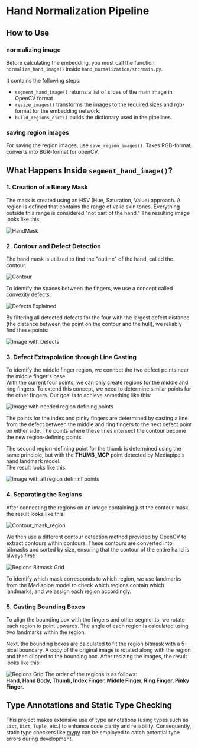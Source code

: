 # Hand Normalization Pipeline

## How to Use

### normalizing image

Before calculating the embedding, you must call the function `normalize_hand_image()` inside `hand_normalization/src/main.py`.

It contains the following steps:

- `segment_hand_image()` returns a list of slices of the main image in OpenCV format.
- `resize_images()` transforms the images to the required sizes and rgb-format for the embedding network.
- `build_regions_dict()` builds the dictionary used in the pipelines.

### saving region images

For saving the region images, use `save_region_images()`. Takes RGB-format, converts into BGR-format for openCV.

## What Happens Inside `segment_hand_image()`?

### 1. Creation of a Binary Mask

The mask is created using an HSV (Hue, Saturation, Value) approach. A region is defined that contains the range of valid skin tones. Everything outside this range is considered "not part of the hand." The resulting image looks like this:

![HandMask](https://github.com/user-attachments/assets/a7dad426-d855-4f5a-bde3-7bbf4d559afe)

### 2. Contour and Defect Detection

The hand mask is utilized to find the "outline" of the hand, called the contour.

![Contour](https://github.com/user-attachments/assets/6ecff463-964b-4cb5-aa4b-4354fb9b9c71)

To identify the spaces between the fingers, we use a concept called convexity defects.

![Defects Explained](https://github.com/user-attachments/assets/b4f10f3b-f54e-4c20-8f48-5049bc20d157)

By filtering all detected defects for the four with the largest defect distance (the distance between the point on the contour and the hull), we reliably find these points:

![Image with Defects](https://github.com/user-attachments/assets/e8831c57-e004-4dc9-8441-31fdf7fc22f7)

### 3. Defect Extrapolation through Line Casting

To identify the middle finger region, we connect the two defect points near the middle finger's base.  
With the current four points, we can only create regions for the middle and ring fingers. To extend this concept, we need to determine similar points for the other fingers. Our goal is to achieve something like this:

![Image with needed region defining points](https://github.com/user-attachments/assets/046c0f00-0563-4f39-8575-7643ed473052)

The points for the index and pinky fingers are determined by casting a line from the defect between the middle and ring fingers to the next defect point on either side. The points where these lines intersect the contour become the new region-defining points.

The second region-defining point for the thumb is determined using the same principle, but with the **THUMB_MCP** point detected by Mediapipe's hand landmark model.  
The result looks like this:

![Image with all region defininf points](https://github.com/user-attachments/assets/06b3f430-4f09-44c2-917b-f5796824e015)

### 4. Separating the Regions

After connecting the regions on an image containing just the contour mask, the result looks like this:

![Contour_mask_region](https://github.com/user-attachments/assets/ceb95573-3c11-4924-8bd4-4a42c5b98d6c)

We then use a different contour detection method provided by OpenCV to extract contours within contours. These contours are converted into bitmasks and sorted by size, ensuring that the contour of the entire hand is always first:

![Regions Bitmask Grid](https://github.com/user-attachments/assets/3a0b8b19-bc57-4d85-b68c-9af9d7c344dd)

To identify which mask corresponds to which region, we use landmarks from the Mediapipe model to check which regions contain which landmarks, and we assign each region accordingly.

### 5. Casting Bounding Boxes

To align the bounding box with the fingers and other segments, we rotate each region to point upwards. The angle of each region is calculated using two landmarks within the region.

Next, the bounding boxes are calculated to fit the region bitmask with a 5-pixel boundary. A copy of the original image is rotated along with the region and then clipped to the bounding box. After resizing the images, the result looks like this:

![Regions Grid](https://github.com/user-attachments/assets/6eb9dcee-1430-4fcc-9152-5596b8229d73)
The order of the regions is as follows:  
**Hand, Hand Body, Thumb, Index Finger, Middle Finger, Ring Finger, Pinky Finger**.


## Type Annotations and Static Type Checking

This project makes extensive use of type annotations (using types such as `List`, `Dict`, `Tuple`, etc.) to enhance code clarity and reliability. Consequently, static type checkers like [mypy](http://mypy-lang.org/) can be employed to catch potential type errors during development.


